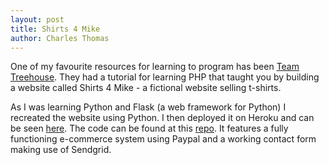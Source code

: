 ```yaml
---
layout: post
title: Shirts 4 Mike
author: Charles Thomas
---
```


One of my favourite resources for learning to program has been [Team Treehouse](teamtreehouse.com). They had a tutorial for learning PHP that taught you by building a website called Shirts 4 Mike - a fictional website selling t-shirts. 

As I was learning Python and Flask (a web framework for Python) I recreated the website using Python. I then deployed it on Heroku and can be seen [here](http://murmuring-escarpment-5572.herokuapp.com/). The code can be found at this [repo](https://github.com/Ottermad/Python-Flask-Store). It features a fully functioning e-commerce system using Paypal and a working contact form making use of Sendgrid.
